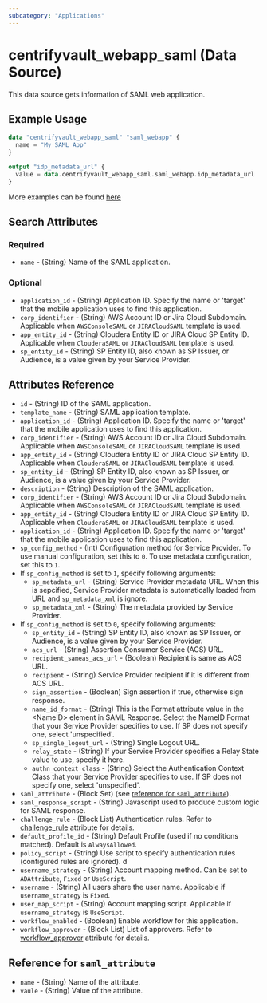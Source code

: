 ```yaml
---
subcategory: "Applications"
---
```


# centrifyvault_webapp_saml (Data Source)

This data source gets information of SAML web application.

## Example Usage

```terraform
data "centrifyvault_webapp_saml" "saml_webapp" {
  name = "My SAML App"
}

output "idp_metadata_url" {
  value = data.centrifyvault_webapp_saml.saml_webapp.idp_metadata_url
}
```

More examples can be found [here](https://github.com/marcozj/terraform-provider-centrifyvault/tree/main/examples/centrifyvault_webapp_saml)

## Search Attributes

### Required

- `name` - (String) Name of the SAML application.

### Optional

- `application_id` - (String) Application ID. Specify the name or 'target' that the mobile application uses to find this application.
- `corp_identifier` - (String) AWS Account ID or Jira Cloud Subdomain. Applicable when `AWSConsoleSAML` or `JIRACloudSAML` template is used.
- `app_entity_id` - (String) Cloudera Entity ID or JIRA Cloud SP Entity ID. Applicable when `ClouderaSAML` or `JIRACloudSAML` template is used.
- `sp_entity_id` - (String) SP Entity ID, also known as SP Issuer, or Audience, is a value given by your Service Provider.

## Attributes Reference

- `id` - (String) ID of the SAML application.
- `template_name` - (String) SAML application template.
- `application_id` - (String) Application ID. Specify the name or 'target' that the mobile application uses to find this application.
- `corp_identifier` - (String) AWS Account ID or Jira Cloud Subdomain. Applicable when `AWSConsoleSAML` or `JIRACloudSAML` template is used.
- `app_entity_id` - (String) Cloudera Entity ID or JIRA Cloud SP Entity ID. Applicable when `ClouderaSAML` or `JIRACloudSAML` template is used.
- `sp_entity_id` - (String) SP Entity ID, also known as SP Issuer, or Audience, is a value given by your Service Provider.
- `description` - (String) Description of the SAML application.
- `corp_identifier` - (String) AWS Account ID or Jira Cloud Subdomain. Applicable when `AWSConsoleSAML` or `JIRACloudSAML` template is used.
- `app_entity_id` - (String) Cloudera Entity ID or JIRA Cloud SP Entity ID. Applicable when `ClouderaSAML` or `JIRACloudSAML` template is used.
- `application_id` - (String) Application ID. Specify the name or 'target' that the mobile application uses to find this application.
- `sp_config_method` - (Int) Configuration method for Service Provider. To use manual configuration, set this to `0`. To use metadata configuration, set this to `1`.
- If `sp_config_method` is set to `1`, specify following arguments:
  - `sp_metadata_url` - (String) Service Provider metadata URL. When this is sepcified, Service Provider metadata is automatically loaded from URL and `sp_metadata_xml` is ignore.
  - `sp_metadata_xml` - (String) The metadata provided by Service Provider.
- If `sp_config_method` is set to `0`, specify following arguments:
  - `sp_entity_id` - (String) SP Entity ID, also known as SP Issuer, or Audience, is a value given by your Service Provider.
  - `acs_url` - (String) Assertion Consumer Service (ACS) URL.
  - `recipient_sameas_acs_url` - (Boolean) Recipient is same as ACS URL.
  - `recipient` - (String) Service Provider recipient if it is different from ACS URL.
  - `sign_assertion` - (Boolean) Sign assertion if true, otherwise sign response.
  - `name_id_format` - (String) This is the Format attribute value in the \<NameID\> element in SAML Response. Select the NameID Format that your Service Provider specifies to use. If SP does not specify one, select 'unspecified'.
  - `sp_single_logout_url` - (String) Single Logout URL.
  - `relay_state` - (String) If your Service Provider specifies a Relay State value to use, specify it here.
  - `authn_context_class` - (String) Select the Authentication Context Class that your Service Provider specifies to use. If SP does not specify one, select 'unspecified'.
- `saml_attribute` - (Block Set) (see [reference for `saml_attribute`](#reference-for-saml_attribute)).
- `saml_response_script` - (String) Javascript used to produce custom logic for SAML response.
- `challenge_rule` - (Block List) Authentication rules. Refer to [challenge_rule](./attribute_challengerule.md) attribute for details.
- `default_profile_id` - (String) Default Profile (used if no conditions matched). Default is `AlwaysAllowed`.
- `policy_script` - (String) Use script to specify authentication rules (configured rules are ignored). d
- `username_strategy` - (String) Account mapping method. Can be set to `ADAttribute`, `Fixed` or `UseScript`.
- `username` - (String) All users share the user name. Applicable if `username_strategy` is `Fixed`.
- `user_map_script` - (String) Account mapping script. Applicable if `username_strategy` is `UseScript`.
- `workflow_enabled` - (Boolean) Enable workflow for this application.
- `workflow_approver` - (Block List) List of approvers. Refer to [workflow_approver](./attribute_workflow_approver.md) attribute for details.

## Reference for `saml_attribute`

- `name` - (String) Name of the attribute.
- `vaule` - (String) Value of the attribute.
